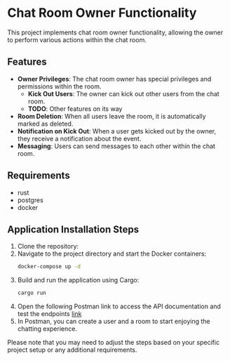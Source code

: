 # Chat Room Owner Functionality

This project implements chat room owner functionality, allowing the owner to perform various actions within the chat room.

## Features

- **Owner Privileges**: The chat room owner has special privileges and permissions within the room.
    - **Kick Out Users**: The owner can kick out other users from the chat room.
    - **TODO**: Other features on its way
- **Room Deletion**: When all users leave the room, it is automatically marked as deleted.
- **Notification on Kick Out**: When a user gets kicked out by the owner, they receive a notification about the event.
- **Messaging**: Users can send messages to each other within the chat room.

## Requirements

- rust
- postgres
- docker

## Application Installation Steps

1. Clone the repository:
2. Navigate to the project directory and start the Docker containers:
    ```bash
    docker-compose up -d
    ```
3. Build and run the application using Cargo:
    ```bash
    cargo run
    ```
4. Open the following Postman link to access the API documentation and test the endpoints [link](https://app.getpostman.com/join-team?invite_code=bfa2daa5a7cbadad1f29c50e8252ed1a&target_code=43cf5096b948cf03c2f1e73e40cd22c8)
5. In Postman, you can create a user and a room to start enjoying the chatting experience.

Please note that you may need to adjust the steps based on your specific project setup or any additional requirements.